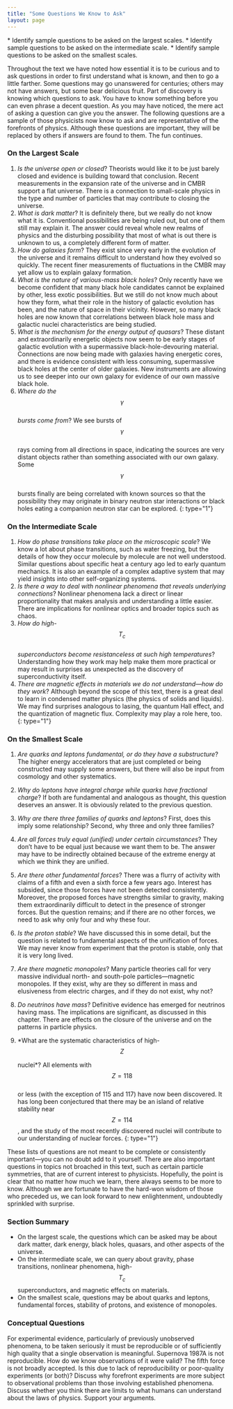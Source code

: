 ```yaml
---
title: "Some Questions We Know to Ask"
layout: page
---
```



<div class="abstract" markdown="1">
* Identify sample questions to be asked on the largest scales.
* Identify sample questions to be asked on the intermediate scale.
* Identify sample questions to be asked on the smallest scales.
</div>

Throughout the text we have noted how essential it is to be curious and to ask questions in order to first understand what is known, and then to go a little farther. Some questions may go unanswered for centuries; others may not have answers, but some bear delicious fruit. Part of discovery is knowing which questions to ask. You have to know something before you can even phrase a decent question. As you may have noticed, the mere act of asking a question can give you the answer. The following questions are a sample of those physicists now know to ask and are representative of the forefronts of physics. Although these questions are important, they will be replaced by others if answers are found to them. The fun continues.

### On the Largest Scale

1.   *Is the universe open or closed*? Theorists would like it to be just barely closed and evidence is building toward that conclusion. Recent measurements in the expansion rate of the universe and in CMBR support a flat universe. There is a connection to small-scale physics in the type and number of particles that may contribute to closing the universe.
2.  *What is dark matter*? It is definitely there, but we really do not know what it is. Conventional possibilities are being ruled out, but one of them still may explain it. The answer could reveal whole new realms of physics and the disturbing possibility that most of what is out there is unknown to us, a completely different form of matter.
3.  *How do galaxies form*? They exist since very early in the evolution of the universe and it remains difficult to understand how they evolved so quickly. The recent finer measurements of fluctuations in the CMBR may yet allow us to explain galaxy formation.
4.  *What is the nature of various-mass black holes*? Only recently have we become confident that many black hole candidates cannot be explained by other, less exotic possibilities. But we still do not know much about how they form, what their role in the history of galactic evolution has been, and the nature of space in their vicinity. However, so many black holes are now known that correlations between black hole mass and galactic nuclei characteristics are being studied.
5.  *What is the mechanism for the energy output of quasars*? These distant and extraordinarily energetic objects now seem to be early stages of galactic evolution with a supermassive black-hole-devouring material. Connections are now being made with galaxies having energetic cores, and there is evidence consistent with less consuming, supermassive black holes at the center of older galaxies. New instruments are allowing us to see deeper into our own galaxy for evidence of our own massive black hole.
6.  *Where do the  $$\gamma  $$     
     bursts come from*? We see bursts of
     $$\gamma  $$     
    rays coming from all directions in space, indicating the sources are very distant objects rather than something associated with our own galaxy. Some
     $$\gamma  $$     
    bursts finally are being correlated with known sources so that the possibility they may originate in binary neutron star interactions or black holes eating a companion neutron star can be explored.
{: type="1"}

### On the Intermediate Scale

1.  *How do phase transitions take place on the microscopic scale*? We know a lot about phase transitions, such as water freezing, but the details of how they occur molecule by molecule are not well understood. Similar questions about specific heat a century ago led to early quantum mechanics. It is also an example of a complex adaptive system that may yield insights into other self-organizing systems.
2.  *Is there a way to deal with nonlinear phenomena that reveals underlying connections*? Nonlinear phenomena lack a direct or linear proportionality that makes analysis and understanding a little easier. There are implications for nonlinear optics and broader topics such as chaos.
3.  *How do high-  $${T}_{\text{c}} $$     
     superconductors become resistanceless at such high temperatures*? Understanding how they work may help make them more practical or may result in surprises as unexpected as the discovery of superconductivity itself.
4.  *There are magnetic effects in materials we do not understand—how do they work*? Although beyond the scope of this text, there is a great deal to learn in condensed matter physics (the physics of solids and liquids). We may find surprises analogous to lasing, the quantum Hall effect, and the quantization of magnetic flux. Complexity may play a role here, too.
{: type="1"}

### On the Smallest Scale

1.  *Are quarks and leptons fundamental, or do they have a substructure*? The higher energy accelerators that are just completed or being constructed may supply some answers, but there will also be input from cosmology and other systematics.
2.  *Why do leptons have integral charge while quarks have fractional charge*? If both are fundamental and analogous as thought, this question deserves an answer. It is obviously related to the previous question.
3.  *Why are there three families of quarks and leptons*? First, does this imply some relationship? Second, why three and only three families?
4.  *Are all forces truly equal (unified) under certain circumstances*? They don’t have to be equal just because we want them to be. The answer may have to be indirectly obtained because of the extreme energy at which we think they are unified.
5.  *Are there other fundamental forces*? There was a flurry of activity with claims of a fifth and even a sixth force a few years ago. Interest has subsided, since those forces have not been detected consistently. Moreover, the proposed forces have strengths similar to gravity, making them extraordinarily difficult to detect in the presence of stronger forces. But the question remains; and if there are no other forces, we need to ask why only four and why these four.
6.  *Is the proton stable*? We have discussed this in some detail, but the question is related to fundamental aspects of the unification of forces. We may never know from experiment that the proton is stable, only that it is very long lived.
7.  *Are there magnetic monopoles*? Many particle theories call for very massive individual north- and south-pole particles—magnetic monopoles. If they exist, why are they so different in mass and elusiveness from electric charges, and if they do not exist, why not?
8.  *Do neutrinos have mass*? Definitive evidence has emerged for neutrinos having mass. The implications are significant, as discussed in this chapter. There are effects on the closure of the universe and on the patterns in particle physics.
9.  *What are the systematic characteristics of high-  $$Z $$
    
     nuclei*? All elements with
     $$Z=118 $$     
    or less (with the exception of 115 and 117) have now been discovered. It has long been conjectured that there may be an island of relative stability near  $$Z=114 $$ ,   and the study of the most recently discovered nuclei will contribute to our understanding of nuclear forces.
{: type="1"}

These lists of questions are not meant to be complete or consistently important—you can no doubt add to it yourself. There are also important questions in topics not broached in this text, such as certain particle symmetries, that are of current interest to physicists. Hopefully, the point is clear that no matter how much we learn, there always seems to be more to know. Although we are fortunate to have the hard-won wisdom of those who preceded us, we can look forward to new enlightenment, undoubtedly sprinkled with surprise.

### Section Summary

* On the largest scale, the questions which can be asked may be about dark matter, dark energy, black holes, quasars, and other aspects of the universe.
*  On the intermediate scale, we can query about gravity, phase transitions, nonlinear phenomena, high-
   $${T}_{c} $$ superconductors, and magnetic effects on materials.
*  On the smallest scale, questions may be about quarks and leptons, fundamental forces, stability of protons, and existence of monopoles.

### Conceptual Questions

<div class="exercise" data-element-type="conceptual-questions">
<div class="problem" markdown="1">
For experimental evidence, particularly of previously unobserved phenomena, to be taken seriously it must be reproducible or of sufficiently high quality that a single observation is meaningful. Supernova 1987A is not reproducible. How do we know observations of it were valid? The fifth force is not broadly accepted. Is this due to lack of reproducibility or poor-quality experiments (or both)? Discuss why forefront experiments are more subject to observational problems than those involving established phenomena.

</div>
</div>

<div class="exercise" data-element-type="conceptual-questions">
<div class="problem" markdown="1">
Discuss whether you think there are limits to what humans can understand about the laws of physics. Support your arguments.

</div>
</div>
